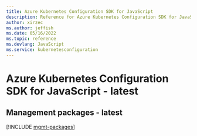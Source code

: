 ```yaml
---
title: Azure Kubernetes Configuration SDK for JavaScript
description: Reference for Azure Kubernetes Configuration SDK for JavaScript
author: xirzec
ms.author: jeffish
ms.date: 05/16/2022
ms.topic: reference
ms.devlang: JavaScript
ms.service: kubernetesconfiguration
---
```

# Azure Kubernetes Configuration SDK for JavaScript - latest
## Management packages - latest
[!INCLUDE [mgmt-packages](kubernetes-configuration-mgmt-index.md)]
